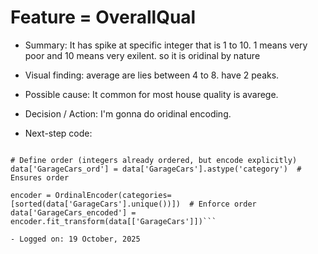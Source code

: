 # Feature = OverallQual
- Summary: It has spike at specific integer that is 1 to 10. 1 means very poor and 10 means very exilent. so it is oridinal by nature
- Visual finding: average are lies between 4 to 8. have 2 peaks.
- Possible cause: It common for most house quality is avarege.
- Decision / Action: I'm gonna do oridinal encoding.

- Next-step code: 

```from sklearn.preprocessing import OrdinalEncoder

# Define order (integers already ordered, but encode explicitly)
data['GarageCars_ord'] = data['GarageCars'].astype('category')  # Ensures order

encoder = OrdinalEncoder(categories=[sorted(data['GarageCars'].unique())])  # Enforce order
data['GarageCars_encoded'] = encoder.fit_transform(data[['GarageCars']])```

- Logged on: 19 October, 2025